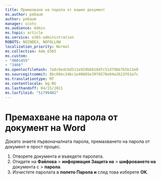 ```yaml
---
title: Премахване на парола от вашия документ
ms.author: pebaum
author: pebaum
manager: scotv
ms.audience: Admin
ms.topic: article
ms.service: o365-administration
ROBOTS: NOINDEX, NOFOLLOW
localization_priority: Normal
ms.collection: Adm_O365
ms.custom:
- "9001455"
- "3466"
ms.openlocfilehash: 7a8c0edcbd511e929bb618dfc51d79bb7b5b13e0
ms.sourcegitcommit: 8bc60ec34bc1e40685e3976576e04a2623f63a7c
ms.translationtype: MT
ms.contentlocale: bg-BG
ms.lasthandoff: 04/15/2021
ms.locfileid: "51799402"
---
```

# <a name="remove-a-password-from-a-word-document"></a>Премахване на парола от документ на Word

Докато знаете първоначалната парола, премахването на парола от документ е прост процес.

1. Отворете документа и въведете паролата.
2. Отидете на **Файлова**  >  **информация Защита на**  >  **шифроването на** документа с  >  **парола**.
3. Изчистете паролата в **полето Парола и** след това изберете **OK**.